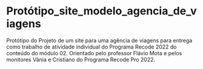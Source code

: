 # Protótipo_site_modelo_agencia_de_viagens
Protótipo do Projeto de um site para uma agência de viagens para entrega como trabalho de atividade individual do Programa Recode 2022 do conteúdo do módulo 02.
Orientado pelo professor Flávio Mota e pelos monitores Vânia e Cristiano do Programa Recode Pro 2022.
